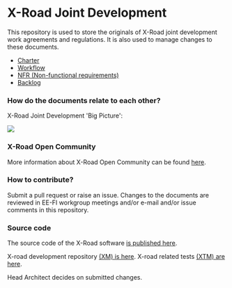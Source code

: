 # X-Road Joint Development

This repository is used to store the originals of X-Road joint development work agreements and regulations. It is also used to manage changes to these documents.

- [Charter](CHARTER.md)
- [Workflow](WORKFLOW.md)
- [NFR (Non-functional requirements)](NFR.md)
- [Backlog](BACKLOG.md)

### How do the documents relate to each other?

X-Road Joint Development 'Big Picture':

![](IMG/X-Road.Joint.Development.png)

### X-Road Open Community

More information about X-Road Open Community can be found [here](https://github.com/jointxroad/About).

### How to contribute?
Submit a pull request or raise an issue. Changes to the documents are reviewed in EE-FI workgroup meetings and/or e-mail and/or issue comments in this repository.

### Source code

The source code of the X-Road software [is published here](https://github.com/vrk-kpa/xroad-public).

X-road development repository [(XM) is here](https://github.com/ria-ee/XM). X-road related tests [(XTM) are here](https://github.com/ria-ee/XTM).

Head Architect decides on submitted changes.
